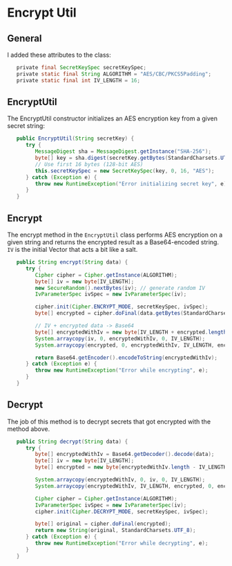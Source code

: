 # Encrypt Util
## General
I added these attributes to the class:
```java
   private final SecretKeySpec secretKeySpec;
   private static final String ALGORITHM = "AES/CBC/PKCS5Padding";
   private static final int IV_LENGTH = 16;
```
## EncryptUtil
The EncryptUtil constructor initializes an AES encryption key from a given secret string:
```java
   public EncryptUtil(String secretKey) {
      try {
         MessageDigest sha = MessageDigest.getInstance("SHA-256");
         byte[] key = sha.digest(secretKey.getBytes(StandardCharsets.UTF_8));
         // Use first 16 bytes (128-bit AES)
         this.secretKeySpec = new SecretKeySpec(key, 0, 16, "AES");
      } catch (Exception e) {
         throw new RuntimeException("Error initializing secret key", e);
      }
   }
```
## Encrypt
The encrypt method in the `EncryptUtil` class performs AES encryption on a given string and returns the encrypted result as a Base64-encoded string.
`IV` is the initial Vector that acts a bit like a salt.
```java
   public String encrypt(String data) {
      try {
         Cipher cipher = Cipher.getInstance(ALGORITHM);
         byte[] iv = new byte[IV_LENGTH];
         new SecureRandom().nextBytes(iv); // generate random IV
         IvParameterSpec ivSpec = new IvParameterSpec(iv);

         cipher.init(Cipher.ENCRYPT_MODE, secretKeySpec, ivSpec);
         byte[] encrypted = cipher.doFinal(data.getBytes(StandardCharsets.UTF_8));

         // IV + encrypted data -> Base64
         byte[] encryptedWithIv = new byte[IV_LENGTH + encrypted.length];
         System.arraycopy(iv, 0, encryptedWithIv, 0, IV_LENGTH);
         System.arraycopy(encrypted, 0, encryptedWithIv, IV_LENGTH, encrypted.length);

         return Base64.getEncoder().encodeToString(encryptedWithIv);
      } catch (Exception e) {
         throw new RuntimeException("Error while encrypting", e);
      }
   }
```
## Decrypt
The job of this method is to decrypt secrets that got encrypted with the method above.
```java
   public String decrypt(String data) {
      try {
         byte[] encryptedWithIv = Base64.getDecoder().decode(data);
         byte[] iv = new byte[IV_LENGTH];
         byte[] encrypted = new byte[encryptedWithIv.length - IV_LENGTH];

         System.arraycopy(encryptedWithIv, 0, iv, 0, IV_LENGTH);
         System.arraycopy(encryptedWithIv, IV_LENGTH, encrypted, 0, encrypted.length);

         Cipher cipher = Cipher.getInstance(ALGORITHM);
         IvParameterSpec ivSpec = new IvParameterSpec(iv);
         cipher.init(Cipher.DECRYPT_MODE, secretKeySpec, ivSpec);

         byte[] original = cipher.doFinal(encrypted);
         return new String(original, StandardCharsets.UTF_8);
      } catch (Exception e) {
         throw new RuntimeException("Error while decrypting", e);
      }
   }
```